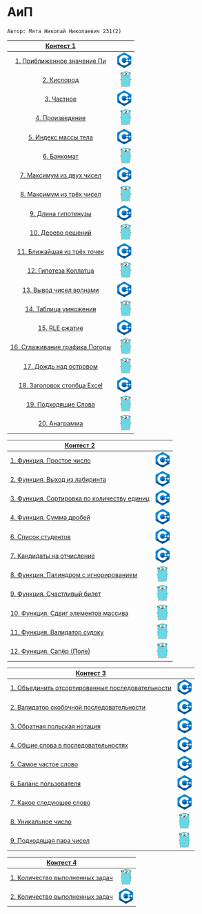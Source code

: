 # АиП

    Автор: Мята Николай Николаевич 231(2)
  |[Контест 1]() |  | 
  |:-:|-:|
  | [1. Приближенное значение Пи](./contest_01/01/main.ПриближенноезначениеПи) | ![](./img/cpp.png) |
  | [2. Кислород](./contest_01/02/main.Кислород) | ![](./img/go.png) |
  | [3. Частное](./contest_01/03/main.Частное) | ![](./img/cpp.png) |
  | [4. Произведение](./contest_01/04/main.Произведение) | ![](./img/go.png) |
  | [5. Индекс массы тела](./contest_01/05/main.Индексмассытела) | ![](./img/cpp.png) |
  | [6. Банкомат](./contest_01/06/main.Банкомат) | ![](./img/go.png) |
  | [7. Максимум из двух чисел](./contest_01/07/main.Максимумиздвухчисел) | ![](./img/cpp.png) |
  | [8. Максимум из трёх чисел](./contest_01/08/main.Максимумизтрёхчисел) | ![](./img/go.png) |
  | [9. Длина гипотенузы](./contest_01/09/main.Длинагипотенузы) | ![](./img/cpp.png) |
  | [10. Дерево решений](./contest_01/10/main.Дереворешений) | ![](./img/go.png) |
  | [11. Ближайшая из трёх точек](./contest_01/11/main.Ближайшаяизтрёхточек) | ![](./img/cpp.png) |
  | [12. Гипотеза Коллатца](./contest_01/12/main.ГипотезаКоллатца) | ![](./img/go.png) |
  | [13. Вывод чисел волнами](./contest_01/13/main.Выводчиселволнами) | ![](./img/cpp.png) |
  | [14. Таблица умножения](./contest_01/14/main.Таблицаумножения) | ![](./img/go.png) |
  | [15. RLE сжатие](./contest_01/15/main.RLEсжатие) | ![](./img/cpp.png) |
  | [16. Сглаживание графика Погоды](./contest_01/16/main.СглаживаниеграфикаПогоды) | ![](./img/go.png) |
  | [17. Дождь над островом](./contest_01/17/main.Дождьнадостровом) | ![](./img/go.png) |
  | [18. Заголовок столбца Excel](./contest_01/018/main.ЗаголовокстолбцаExcel) | ![](./img/cpp.png) |
  | [19. Подходящие Слова](./contest_01/19/main.ПодходящиеСлова) | ![](./img/go.png) |
  | [20. Анаграмма](./contest_01/20/main.Анаграмма) | ![](./img/go.png) |

  |[Контест 2]() |  | 
  | --- | :-: |
  | [1. Функция. Простое число](./contest_02/01/main.ФункцияПростоечисло) | ![](./img/cpp.png) |
  | [2. Функция. Выход из лабиринта](./contest_02/02/main.ФункцияВыходизлабиринта) | ![](./img/cpp.png) |
  | [3. Функция. Сортировка по количеству единиц](./contest_02/03/main.ФункцияСортировкапоколичествуединиц) | ![](./img/cpp.png) |
  | [4. Функция. Сумма дробей](./contest_02/04/main.Функция) | ![](./img/cpp.png) |
  | [6. Список студентов](./contest_02/05/main.Списокстудентов) | ![](./img/cpp.png) |
  | [7. Кандидаты на отчисление](./contest_02/06/main.Кандидатынаотчисление) | ![](./img/cpp.png) |
  | [8. Функция. Палиндром с игнорированием](./contest_02/07/main.ФункцияПалиндромсигнорированием) | ![](./img/go.png) |
  | [9. Функция. Счастливый билет](./contest_02/08/main.ФункцияСчастливыйбилет) | ![](./img/go.png) |
  | [10. Функция. Сдвиг элементов массива](./contest_02/09/main.ФункцияСдвигэлементовмассива) | ![](./img/go.png) |
  | [11. Функция. Валидатор судоку](./contest_02/10/main.ФункцияВалидаторсудоку) | ![](./img/go.png) |
  | [12. Функция. Сапёр (Поле)](./contest_02/11/main.ФункцияСапёр) | ![](./img/go.png) |

  |[Контест 3]() |  | 
  | --- | :-: |
  | [1. Объединить отсортированные последовательности](./contest_03/01/main.Объединитьотсортированныепоследовательности) | ![](./img/cpp.png) |
  | [2. Валидатор скобочной последовательности](./contest_03/02/main.Валидаторскобочнойпоследовательности) | ![](./img/cpp.png) |
  | [3. Обратная польская нотация](./contest_03/03/main.Обратнаяпольскаянотация) | ![](./img/cpp.png) |
  | [4. Общие слова в последовательностях](./contest_03/04/main.Общиесловавпоследовательностях) | ![](./img/cpp.png) |
  | [5. Самое частое слово](./contest_03/05/main.Самоечастоеслово) | ![](./img/cpp.png) |
  | [6. Баланс пользователя](./contest_03/06/main.Баланспользователя) | ![](./img/cpp.png) |
  | [7. Какое следующее слово](./contest_03/07/main.Какоеследующееслово) | ![](./img/cpp.png) |
  | [8. Уникальное число](./contest_03/08/main.Уникальноечисло) | ![](./img/go.png) |
  | [9. Подходящая пара чисел](./contest_03/09/main.Подходящаяпарачисел) | ![](./img/go.png) |

  |[Контест 4]() |  | 
  | --- | :-: |
  | [1. Количество выполненных задач](./contest_04/01/main.Количествовыполненныхзадач) | ![](./img/go.png) |
  | [2. Количество выполненных задач](./contest_04/02/main.Количествовыполненныхзадач) | ![](./img/cpp.png) |
